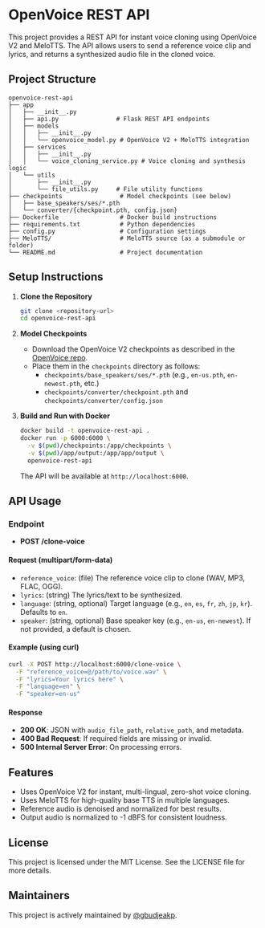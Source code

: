 # OpenVoice REST API

This project provides a REST API for instant voice cloning using OpenVoice V2 and MeloTTS. The API allows users to send a reference voice clip and lyrics, and returns a synthesized audio file in the cloned voice.

## Project Structure

```
openvoice-rest-api
├── app
│   ├── __init__.py
│   ├── api.py                # Flask REST API endpoints
│   ├── models
│   │   ├── __init__.py
│   │   └── openvoice_model.py # OpenVoice V2 + MeloTTS integration
│   ├── services
│   │   ├── __init__.py
│   │   └── voice_cloning_service.py # Voice cloning and synthesis logic
│   └── utils
│       ├── __init__.py
│       └── file_utils.py     # File utility functions
├── checkpoints                # Model checkpoints (see below)
│   ├── base_speakers/ses/*.pth
│   └── converter/{checkpoint.pth, config.json}
├── Dockerfile                 # Docker build instructions
├── requirements.txt           # Python dependencies
├── config.py                  # Configuration settings
├── MeloTTS/                   # MeloTTS source (as a submodule or folder)
└── README.md                  # Project documentation
```

## Setup Instructions

1. **Clone the Repository**
   ```bash
   git clone <repository-url>
   cd openvoice-rest-api
   ```

2. **Model Checkpoints**
   - Download the OpenVoice V2 checkpoints as described in the [OpenVoice repo](https://github.com/myshell-ai/OpenVoice).
   - Place them in the `checkpoints` directory as follows:
     - `checkpoints/base_speakers/ses/*.pth` (e.g., `en-us.pth`, `en-newest.pth`, etc.)
     - `checkpoints/converter/checkpoint.pth` and `checkpoints/converter/config.json`

3. **Build and Run with Docker**
   ```bash
   docker build -t openvoice-rest-api .
   docker run -p 6000:6000 \
     -v $(pwd)/checkpoints:/app/checkpoints \
     -v $(pwd)/app/output:/app/app/output \
     openvoice-rest-api
   ```

   The API will be available at `http://localhost:6000`.

## API Usage

### Endpoint

- **POST /clone-voice**

#### Request (multipart/form-data)
- `reference_voice`: (file) The reference voice clip to clone (WAV, MP3, FLAC, OGG).
- `lyrics`: (string) The lyrics/text to be synthesized.
- `language`: (string, optional) Target language (e.g., `en`, `es`, `fr`, `zh`, `jp`, `kr`). Defaults to `en`.
- `speaker`: (string, optional) Base speaker key (e.g., `en-us`, `en-newest`). If not provided, a default is chosen.

#### Example (using curl)
```bash
curl -X POST http://localhost:6000/clone-voice \
  -F "reference_voice=@/path/to/voice.wav" \
  -F "lyrics=Your lyrics here" \
  -F "language=en" \
  -F "speaker=en-us"
```

#### Response
- **200 OK**: JSON with `audio_file_path`, `relative_path`, and metadata.
- **400 Bad Request**: If required fields are missing or invalid.
- **500 Internal Server Error**: On processing errors.

## Features
- Uses OpenVoice V2 for instant, multi-lingual, zero-shot voice cloning.
- Uses MeloTTS for high-quality base TTS in multiple languages.
- Reference audio is denoised and normalized for best results.
- Output audio is normalized to -1 dBFS for consistent loudness.

## License

This project is licensed under the MIT License. See the LICENSE file for more details.

## Maintainers

This project is actively maintained by [@gbudjeakp](https://github.com/gbudjeakp).
